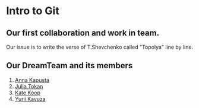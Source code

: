 # Intro to Git
[](https://git-scm.com/)
## Our first collaboration and work in team.

Our issue is to write the verse of T.Shevchenko called "Topolya" line by line.

## Our DreamTeam and its members
1. [Anna Kapusta](https://github.com/AnnaKapusta)
2. [Julia Tokan](https://github.com/JuliaTokan)
3. [Kate Koop](https://github.com/katerynakoop)
4. [Yurii Kavuza](https://github.com/Yurii-Kavuza)
